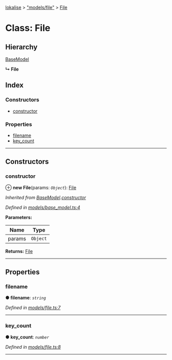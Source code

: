 [lokalise](../README.md) > ["models/file"](../modules/_models_file_.md) > [File](../classes/_models_file_.file.md)

# Class: File

## Hierarchy

 [BaseModel](_models_base_model_.basemodel.md)

**↳ File**

## Index

### Constructors

* [constructor](_models_file_.file.md#constructor)

### Properties

* [filename](_models_file_.file.md#filename)
* [key_count](_models_file_.file.md#key_count)

---

## Constructors

<a id="constructor"></a>

###  constructor

⊕ **new File**(params: *`Object`*): [File](_models_file_.file.md)

*Inherited from [BaseModel](_models_base_model_.basemodel.md).[constructor](_models_base_model_.basemodel.md#constructor)*

*Defined in [models/base_model.ts:4](https://github.com/lokalise/node-lokalise-api/blob/13b70eb/src/models/base_model.ts#L4)*

**Parameters:**

| Name | Type |
| ------ | ------ |
| params | `Object` |

**Returns:** [File](_models_file_.file.md)

___

## Properties

<a id="filename"></a>

###  filename

**● filename**: *`string`*

*Defined in [models/file.ts:7](https://github.com/lokalise/node-lokalise-api/blob/13b70eb/src/models/file.ts#L7)*

___
<a id="key_count"></a>

###  key_count

**● key_count**: *`number`*

*Defined in [models/file.ts:8](https://github.com/lokalise/node-lokalise-api/blob/13b70eb/src/models/file.ts#L8)*

___

